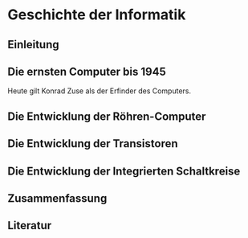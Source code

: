 # Geschichte der Informatik

## Einleitung

## Die ernsten Computer bis 1945

Heute gilt Konrad Zuse als der Erfinder des Computers.

## Die Entwicklung der Röhren-Computer

## Die Entwicklung der Transistoren

## Die Entwicklung der Integrierten Schaltkreise

## Zusammenfassung

## Literatur